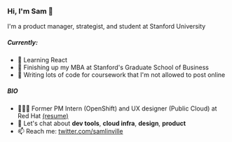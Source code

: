 

<!--
**samlinville/samlinville** is a ✨ _special_ ✨ repository because its `README.md` (this file) appears on your GitHub profile.

Here are some ideas to get you started:

- 🔭 I’m currently working on ...
- 🌱 I’m currently learning ...
- 👯 I’m looking to collaborate on ...
- 🤔 I’m looking for help with ...
- 💬 Ask me about ...
- 📫 How to reach me: ...
- 😄 Pronouns: ...
- ⚡ Fun fact: ...
-->

### Hi, I'm Sam 👋

I'm a product manager, strategist, and student at Stanford University

##### Currently:

- 🧠 Learning React
- 🌲 Finishing up my MBA at Stanford's Graduate School of Business
- 🙁 Writing lots of code for coursework that I'm not allowed to post online

##### BIO
- 👨🏻‍💻 Former PM Intern (OpenShift) and UX designer (Public Cloud) at Red Hat [(resume)](samlinville.com/resume)
- 💬 Let's chat about **dev tools**, **cloud infra**, **design**, **product**
- 📫 Reach me: [twitter.com/samlinville](https://twitter.com/samlinville)
